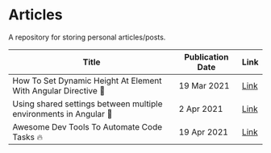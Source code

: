 # Articles

A repository for storing personal articles/posts.

| Title                                                             | Publication Date | Link                                                                                                 |
| ----------------------------------------------------------------- | ---------------- | ---------------------------------------------------------------------------------------------------- |
| How To Set Dynamic Height At Element With Angular Directive 📐    | 19 Mar 2021      | [Link](https://dev.to/nikosanif/how-to-set-dynamic-height-at-element-with-angular-directive-5986)    |
| Using shared settings between multiple environments in Angular 🚀 | 2 Apr 2021       | [Link](https://dev.to/nikosanif/using-shared-settings-between-multiple-environments-in-angular-1d0e) |
| Awesome Dev Tools To Automate Code Tasks 🔥                       | 19 Apr 2021      | [Link]()                                                                                             |
